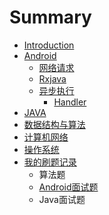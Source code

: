 # Summary

* [Introduction](README.md)
* [Android](Android.md)
  * [网络请求](chapter1/wang-luo-qing-qiu.md)
  * [Rxjava](chapter1/rxjava.md)
  * [异步执行](chapter1/yi-bu-zhi-xing.md)
    * [Handler](chapter1/yi-bu-zhi-xing/handler.md)
* [JAVA](java.md)
* [数据结构与算法](shu-ju-jie-gou-yu-suan-fa.md)
* [计算机网络](ji-suan-ji-wang-luo.md)
* [操作系统](cao-zuo-xi-tong.md)
* [我的刷题记录](wo-de-shua-ti-ji-lu.md)
  * 算法题
  * [Android面试题](wo-de-shua-ti-ji-lu/androidmian-shi-ti.md)
  * Java面试题

